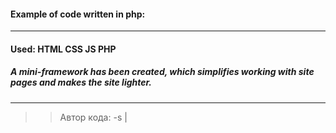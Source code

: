 #### Example of code written in php:
___

#### Used: HTML CSS JS PHP 


##### A mini-framework has been created, which simplifies working with site pages and makes the site lighter.

____

>> Автор кода: -s |
